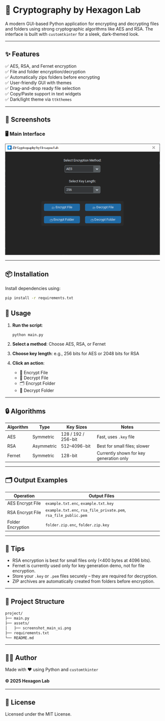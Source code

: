 # 🔐 Cryptography by Hexagon Lab


A modern GUI-based Python application for encrypting and decrypting files and folders using 
strong cryptographic algorithms like AES and RSA. The interface is built with `customtkinter` for a sleek, dark-themed look.

---

## ✨ Features

✅ AES, RSA, and Fernet encryption  
✅ File and folder encryption/decryption  
✅ Automatically zips folders before encrypting  
✅ User-friendly GUI with themes  
✅ Drag-and-drop ready file selection  
✅ Copy/Paste support in text widgets  
✅ Dark/light theme via `ttkthemes`

---

## 📸 Screenshots

### 🖥 Main Interface  
![Main UI](assets/screenshot_main_ui.png)


---

## 📦 Installation

Install dependencies using:

```bash
pip install -r requirements.txt
```
## 🚀 Usage

1. **Run the script**:

   ```bash
   python main.py
   ```

2. **Select a method**: Choose AES, RSA, or Fernet

3. **Choose key length**: e.g., 256 bits for AES or 2048 bits for RSA

4. **Click an action**:

   * 📁 Encrypt File
   * 📂 Decrypt File
   * 🗂 Encrypt Folder
   * 📂 Decrypt Folder

---

## 🔒 Algorithms

| Algorithm | Type       | Key Sizes           | Notes                                   |
| --------- | ---------- | ------------------- | --------------------------------------- |
| AES       | Symmetric  | 128 / 192 / 256-bit | Fast, uses `.key` file                  |
| RSA       | Asymmetric | 512–4096-bit        | Best for small files; slower            |
| Fernet    | Symmetric  | 128-bit             | Currently shown for key generation only |

---

## 🗂 Output Examples

| Operation         | Output Files                                                     |
| ----------------- | ---------------------------------------------------------------- |
| AES Encrypt File  | `example.txt.enc`, `example.txt.key`                             |
| RSA Encrypt File  | `example.txt.enc`, `rsa_file_private.pem`, `rsa_file_public.pem` |
| Folder Encryption | `folder.zip.enc`, `folder.zip.key`                               |

---

## 🧠 Tips

* RSA encryption is best for small files only (<400 bytes at 4096 bits).
* Fernet is currently used only for key generation demo, not for file encryption.
* Store your `.key` or `.pem` files securely – they are required for decryption.
* ZIP archives are automatically created from folders before encryption.

---

## 📁 Project Structure

```
project/
├── main.py
├── assets/
│   ├── screenshot_main_ui.png
├── requirements.txt
└── README.md
```

---

## 👨‍💻 Author

Made with ❤️ using Python and `customtkinter`

#### **© 2025 **Hexagon Lab****

---

## 📜 License

Licensed under the MIT License.

